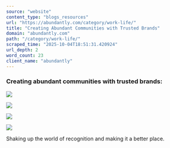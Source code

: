 ```yaml
---
source: "website"
content_type: "blogs_resources"
url: "https://abundantly.com/category/work-life/"
title: "Creating Abundant Communities with Trusted Brands"
domain: "abundantly.com"
path: "/category/work-life/"
scraped_time: "2025-10-04T18:51:31.420924"
url_depth: 2
word_count: 23
client_name: "abundantly"
---
```


### Creating abundant communities with trusted brands:

![](https://abundantly.com/wp-content/uploads/2022/05/unilever-logo-271x300.png)

![](https://abundantly.com/wp-content/uploads/2022/05/coco-cola-logo-300x98.png)

![](https://abundantly.com/wp-content/uploads/2022/05/luxottica-logo-300x79.png)

![](https://abundantly.com/wp-content/uploads/2022/05/microsoft-logo-e1651599715535.png)

Shaking up the world of recognition and making it a better place.